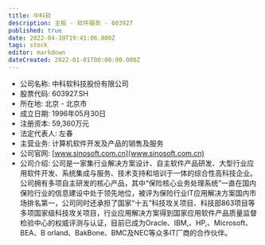 ```yaml
---
title: 中科软
description: 主板 - 软件服务 - 603927
published: true
date: 2022-04-30T19:41:06.000Z
tags: stock
editor: markdown
dateCreated: 2022-01-01T00:00:00.000Z
---
```


- 公司名称: 中科软科技股份有限公司
- 股票代码: 603927.SH
- 所在地: 北京 - 北京市
- 成立日期: 1996年05月30日
- 注册资本: 59,360万元
- 法定代表人: 左春
- 主营业务: 计算机软件开发及产品的销售及服务
- 公司官网: [www.sinosoft.com.cn](www.sinosoft.com.cn)
- 公司介绍: 公司是一家集行业解决方案设计、自主软件产品研发、大型行业应用软件开发、系统集成与服务、技术支持和培训于一体的综合性高科技企业。公司拥有多项自主研发的核心产品，其中“保险核心业务处理系统”一直在国内保险行业的信息建设中处于领先地位，被评为保险行业IT应用解决方案国内市场排名第一，公司同时还承担了国家“十五”科技攻关项目、科技部863项目等多项国家级科技攻关项目，行业应用解决方案得到国家应用软件产品质量监督检验中心的权威评测与认证，目前已成为Oracle、IBM,、HP,、Microsoft、BEA、B orland、BakBone、BMC及NEC等众多IT厂商的合作伙伴。


